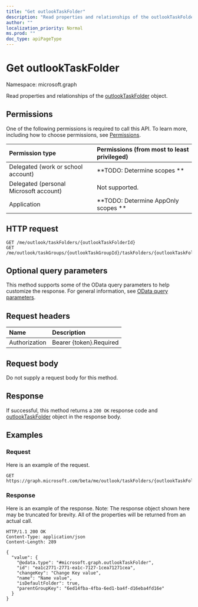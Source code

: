 ```yaml
---
title: "Get outlookTaskFolder"
description: "Read properties and relationships of the outlookTaskFolder object."
author: ""
localization_priority: Normal
ms.prod: ""
doc_type: apiPageType
---
```


# Get outlookTaskFolder

Namespace: microsoft.graph

Read properties and relationships of the [outlookTaskFolder](../resources/outlooktaskfolder.md) object.

## Permissions
One of the following permissions is required to call this API. To learn more, including how to choose permissions, see [Permissions](/concepts/permissions-reference.md).

|Permission type|Permissions (from most to least privileged)|
|:---|:---|
|Delegated (work or school account)|**TODO: Determine scopes **|
|Delegated (personal Microsoft account)|Not supported.|
|Application|**TODO: Determine AppOnly scopes **|

## HTTP request
<!-- {
  "blockType": "ignored"
}
-->
``` http
GET /me/outlook/taskFolders/{outlookTaskFolderId}
GET /me/outlook/taskGroups/{outlookTaskGroupId}/taskFolders/{outlookTaskFolderId}
```

## Optional query parameters
This method supports some of the OData query parameters to help customize the response. For general information, see [OData query parameters](/graph/query-parameters).

## Request headers
|Name|Description|
|:---|:---|
|Authorization|Bearer {token}.Required|

## Request body
Do not supply a request body for this method.

## Response
If successful, this method returns a `200 OK` response code and [outlookTaskFolder](../resources/outlooktaskfolder.md) object in the response body.

## Examples

### Request
Here is an example of the request.
<!-- {
  "blockType": "request",
  "name": "get_outlooktaskfolder"
}
-->
``` http
GET https://graph.microsoft.com/beta/me/outlook/taskFolders/{outlookTaskFolderId}
```

### Response
Here is an example of the response. Note: The response object shown here may be truncated for brevity. All of the properties will be returned from an actual call.
<!-- {
  "blockType": "response",
  "truncated": true,
  "@odata.type": "microsoft.graph.outlookTaskFolder"
}
-->
``` http
HTTP/1.1 200 OK
Content-Type: application/json
Content-Length: 289

{
  "value": {
    "@odata.type": "#microsoft.graph.outlookTaskFolder",
    "id": "ea1c2771-2771-ea1c-7127-1cea71271cea",
    "changeKey": "Change Key value",
    "name": "Name value",
    "isDefaultFolder": true,
    "parentGroupKey": "6ed14fba-4fba-6ed1-ba4f-d16eba4fd16e"
  }
}
```

